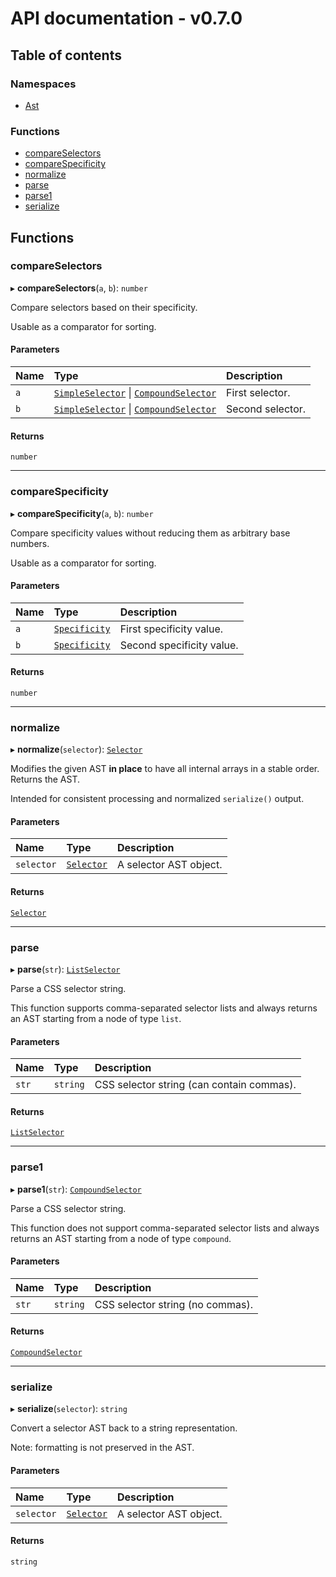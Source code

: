 # API documentation - v0.7.0

## Table of contents

### Namespaces

- [Ast](modules/Ast.md)

### Functions

- [compareSelectors](index.md#compareselectors)
- [compareSpecificity](index.md#comparespecificity)
- [normalize](index.md#normalize)
- [parse](index.md#parse)
- [parse1](index.md#parse1)
- [serialize](index.md#serialize)

## Functions

### compareSelectors

▸ **compareSelectors**(`a`, `b`): `number`

Compare selectors based on their specificity.

Usable as a comparator for sorting.

#### Parameters

| Name | Type | Description |
| :------ | :------ | :------ |
| `a` | [`SimpleSelector`](modules/Ast.md#simpleselector) \| [`CompoundSelector`](modules/Ast.md#compoundselector) | First selector. |
| `b` | [`SimpleSelector`](modules/Ast.md#simpleselector) \| [`CompoundSelector`](modules/Ast.md#compoundselector) | Second selector. |

#### Returns

`number`

___

### compareSpecificity

▸ **compareSpecificity**(`a`, `b`): `number`

Compare specificity values without reducing them
as arbitrary base numbers.

Usable as a comparator for sorting.

#### Parameters

| Name | Type | Description |
| :------ | :------ | :------ |
| `a` | [`Specificity`](modules/Ast.md#specificity) | First specificity value. |
| `b` | [`Specificity`](modules/Ast.md#specificity) | Second specificity value. |

#### Returns

`number`

___

### normalize

▸ **normalize**(`selector`): [`Selector`](modules/Ast.md#selector)

Modifies the given AST **in place** to have all internal arrays
in a stable order. Returns the AST.

Intended for consistent processing and normalized `serialize()` output.

#### Parameters

| Name | Type | Description |
| :------ | :------ | :------ |
| `selector` | [`Selector`](modules/Ast.md#selector) | A selector AST object. |

#### Returns

[`Selector`](modules/Ast.md#selector)

___

### parse

▸ **parse**(`str`): [`ListSelector`](modules/Ast.md#listselector)

Parse a CSS selector string.

This function supports comma-separated selector lists
and always returns an AST starting from a node of type `list`.

#### Parameters

| Name | Type | Description |
| :------ | :------ | :------ |
| `str` | `string` | CSS selector string (can contain commas). |

#### Returns

[`ListSelector`](modules/Ast.md#listselector)

___

### parse1

▸ **parse1**(`str`): [`CompoundSelector`](modules/Ast.md#compoundselector)

Parse a CSS selector string.

This function does not support comma-separated selector lists
and always returns an AST starting from a node of type `compound`.

#### Parameters

| Name | Type | Description |
| :------ | :------ | :------ |
| `str` | `string` | CSS selector string (no commas). |

#### Returns

[`CompoundSelector`](modules/Ast.md#compoundselector)

___

### serialize

▸ **serialize**(`selector`): `string`

Convert a selector AST back to a string representation.

Note: formatting is not preserved in the AST.

#### Parameters

| Name | Type | Description |
| :------ | :------ | :------ |
| `selector` | [`Selector`](modules/Ast.md#selector) | A selector AST object. |

#### Returns

`string`
